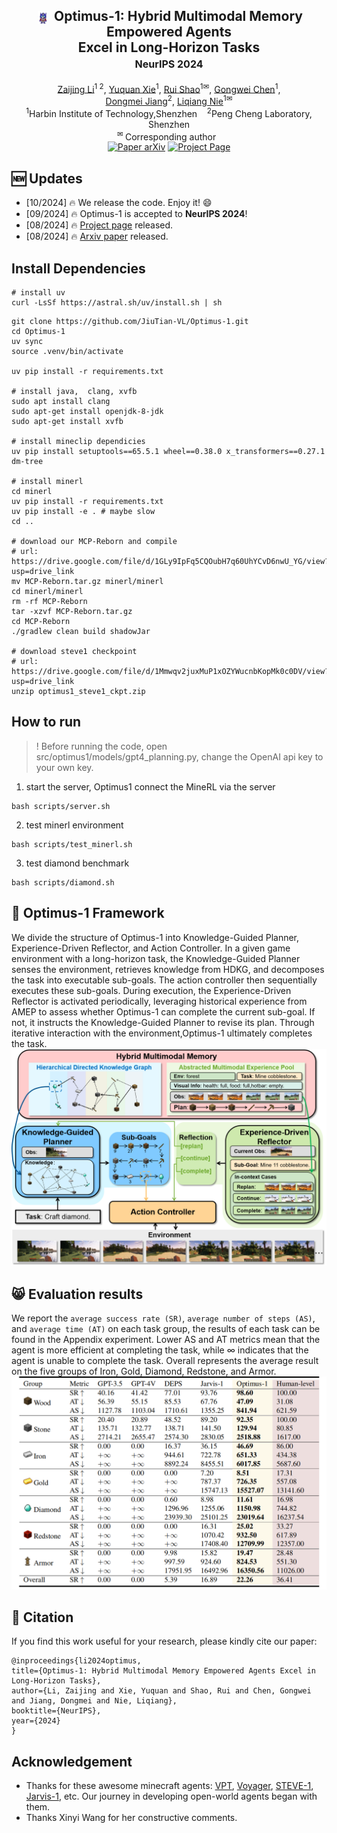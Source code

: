<div align="center">
<h2 align="center">
   <img src="./assets/optimus.png" style="vertical-align: middle; height: 1em; padding: 0 0.2em;"> <b>Optimus-1: Hybrid Multimodal Memory Empowered Agents 
     <br />  Excel in Long-Horizon Tasks
   <br /> <font size=3>NeurIPS 2024 </font></b> 
</h2>
<div>
<a target="_blank" href="https://scholar.google.com/citations?user=TDBF2UoAAAAJ&hl=en&oi=ao">Zaijing&#160;Li</a><sup>1 2</sup>,
<a target="_blank" href="https://scholar.google.com/citations?user=KO77A2oAAAAJ&hl=en">Yuquan&#160;Xie</a><sup>1</sup>,
<a target="_blank" href="https://scholar.google.com/citations?user=9Vc--XsAAAAJ&hl=en&oi=ao">Rui&#160;Shao</a><sup>1&#9993</sup>,
<a target="_blank" href="https://scholar.google.com/citations?user=Mpg0w3cAAAAJ&hl=en&oi=ao">Gongwei&#160;Chen</a><sup>1</sup>,
<br>
<a target="_blank" href="https://scholar.google.com/citations?hl=en&user=Awsue7sAAAAJ">Dongmei&#160;Jiang</a><sup>2</sup>,
 <a target="_blank" href="https://scholar.google.com/citations?hl=en&user=yywVMhUAAAAJ">Liqiang&#160;Nie</a><sup>1&#9993</sup>
</div>
<sup>1</sup>Harbin Institute of Technology,Shenzhen&#160&#160&#160</span>
<sup>2</sup>Peng Cheng Laboratory, Shenzhen</span>
<br />
<sup>&#9993&#160;</sup>Corresponding author&#160;&#160;</span>
<br/>
<div align="center">
    <a href="https://arxiv.org/abs/2408.03615" target="_blank">
    <img src="https://img.shields.io/badge/Paper-arXiv-deepgreen" alt="Paper arXiv"></a>
    <a href="https://cybertronagent.github.io/Optimus-1.github.io/" target="_blank">
    <img src="https://img.shields.io/badge/Project-Optimus--1-9cf" alt="Project Page"></a>
</div>
</div>



## :new: Updates
- [10/2024] :fire: We release the code. Enjoy it! :smile:
- [09/2024] :fire: Optimus-1 is accepted to **NeurIPS 2024**!
- [08/2024] :fire: [Project page](https://cybertronagent.github.io/Optimus-1.github.io/) released.
- [08/2024] :fire: [Arxiv paper](https://arxiv.org/abs/2408.03615) released.



## Install Dependencies
```shell
# install uv
curl -LsSf https://astral.sh/uv/install.sh | sh
```

```shell
git clone https://github.com/JiuTian-VL/Optimus-1.git
cd Optimus-1
uv sync
source .venv/bin/activate

uv pip install -r requirements.txt

# install java,  clang, xvfb
sudo apt install clang
sudo apt-get install openjdk-8-jdk
sudo apt-get install xvfb

# install mineclip dependicies
uv pip install setuptools==65.5.1 wheel==0.38.0 x_transformers==0.27.1 dm-tree

# install minerl
cd minerl
uv pip install -r requirements.txt
uv pip install -e . # maybe slow
cd ..

# download our MCP-Reborn and compile
# url: https://drive.google.com/file/d/1GLy9IpFq5CQOubH7q60UhYCvD6nwU_YG/view?usp=drive_link
mv MCP-Reborn.tar.gz minerl/minerl
cd minerl/minerl
rm -rf MCP-Reborn
tar -xzvf MCP-Reborn.tar.gz
cd MCP-Reborn
./gradlew clean build shadowJar

# download steve1 checkpoint
# url: https://drive.google.com/file/d/1Mmwqv2juxMuP1xOZYWucnbKopMk0c0DV/view?usp=drive_link
unzip optimus1_steve1_ckpt.zip
```

## How to run
> ! Before running the code, open src/optimus1/models/gpt4_planning.py, change the OpenAI api key to your own key.

1. start the server, Optimus1 connect the MineRL via the server
```shell
bash scripts/server.sh
```
2. test minerl environment
```shell
bash scripts/test_minerl.sh
```
3. test diamond benchmark
```shell
bash scripts/diamond.sh
```


## :balloon: Optimus-1 Framework
We divide the structure of Optimus-1 into Knowledge-Guided Planner, Experience-Driven Reflector, and Action Controller. In a given game environment with a long-horizon task, the Knowledge-Guided Planner senses the environment, retrieves knowledge from HDKG, and decomposes the task into executable sub-goals. The action controller then sequentially executes these sub-goals. During execution, the Experience-Driven Reflector is activated periodically, leveraging historical experience from AMEP to assess whether Optimus-1 can complete the current sub-goal. If not, it instructs the Knowledge-Guided Planner to revise its plan. Through iterative interaction with the environment,Optimus-1 ultimately completes the task.
<img src="./assets/fig2.png" >

## :smile_cat: Evaluation results
We report the `average success rate (SR)`, `average number of steps (AS)`, and `average time (AT)` on each task group, the results of each task can be found in the Appendix experiment. Lower AS and AT metrics mean that the agent is more efficient at completing the task, while $∞$ indicates that the agent is unable to complete the task. Overall represents the average result on the five groups of Iron, Gold, Diamond, Redstone, and Armor.
<img src="./assets/table1.png" >

## :hugs: Citation

If you find this work useful for your research, please kindly cite our paper:

```
@inproceedings{li2024optimus,
title={Optimus-1: Hybrid Multimodal Memory Empowered Agents Excel in Long-Horizon Tasks},
author={Li, Zaijing and Xie, Yuquan and Shao, Rui and Chen, Gongwei and Jiang, Dongmei and Nie, Liqiang},
booktitle={NeurIPS},
year={2024}
}
```

## Acknowledgement
- Thanks for these awesome minecraft agents: [VPT](https://arxiv.org/abs/2206.11795), [Voyager](https://arxiv.org/abs/2306.00937), [STEVE-1](https://arxiv.org/abs/2306.00937), [Jarvis-1](https://arxiv.org/abs/2311.05997), etc. Our journey in developing open-world agents began with them.
- Thanks Xinyi Wang for her constructive comments.
